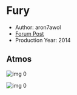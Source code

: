 # Fury

* Author: aron7awol
* [Forum Post](https://www.avsforum.com/threads/bass-eq-for-filtered-movies.2995212/post-57144132)
* Production Year: 2014

## Atmos

![img 0](https://i.imgur.com/8Ic0pqO.jpg)

![img 0](https://i.imgur.com/wm8p70S.jpg)


